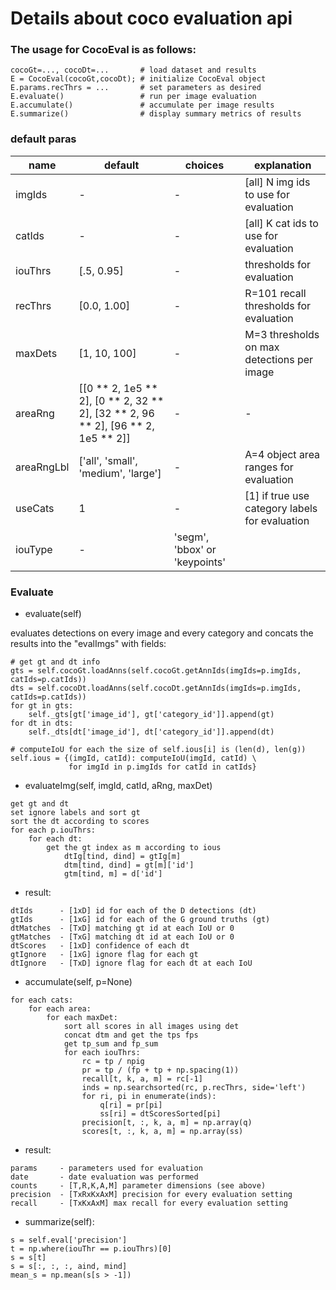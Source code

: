 # Details about coco evaluation api
### The usage for CocoEval is as follows:
```
cocoGt=..., cocoDt=...       # load dataset and results
E = CocoEval(cocoGt,cocoDt); # initialize CocoEval object
E.params.recThrs = ...       # set parameters as desired
E.evaluate()                 # run per image evaluation
E.accumulate()               # accumulate per image results
E.summarize()                # display summary metrics of results
 ```
 
### default paras

| name | default | choices | explanation |
| ------ | ------ | ------ | ------ |
| imgIds | - | - | [all] N img ids to use for evaluation |
| catIds | - | - | [all] K cat ids to use for evaluation |
| iouThrs | [.5, 0.95] | - | thresholds for evaluation |
| recThrs | [0.0, 1.00] | - | R=101 recall thresholds for evaluation|
| maxDets | [1, 10, 100] | - | M=3 thresholds on max detections per image|
| areaRng | [[0 ** 2, 1e5 ** 2], [0 ** 2, 32 ** 2], [32 ** 2, 96 ** 2], [96 ** 2, 1e5 ** 2]]| - | - |
| areaRngLbl | ['all', 'small', 'medium', 'large'] | - | A=4 object area ranges for evaluation|
| useCats | 1 | - | [1] if true use category labels for evaluation |
| iouType | - | 'segm', 'bbox' or 'keypoints' | |

### Evaluate
- evaluate(self)

evaluates detections on every image and every category and concats the results into the "evalImgs" with fields:
```
# get gt and dt info
gts = self.cocoGt.loadAnns(self.cocoGt.getAnnIds(imgIds=p.imgIds, catIds=p.catIds))
dts = self.cocoDt.loadAnns(self.cocoDt.getAnnIds(imgIds=p.imgIds, catIds=p.catIds))
for gt in gts:
    self._gts[gt['image_id'], gt['category_id']].append(gt)
for dt in dts:
    self._dts[dt['image_id'], dt['category_id']].append(dt)
    
# computeIoU for each the size of self.ious[i] is (len(d), len(g)) 
self.ious = {(imgId, catId): computeIoU(imgId, catId) \
             for imgId in p.imgIds for catId in catIds}
```
- evaluateImg(self, imgId, catId, aRng, maxDet)
```
get gt and dt
set ignore labels and sort gt
sort the dt according to scores
for each p.iouThrs:
    for each dt:
        get the gt index as m according to ious
            dtIg[tind, dind] = gtIg[m]
            dtm[tind, dind] = gt[m]['id']
            gtm[tind, m] = d['id']
```
- result:
```
dtIds      - [1xD] id for each of the D detections (dt)
gtIds      - [1xG] id for each of the G ground truths (gt)
dtMatches  - [TxD] matching gt id at each IoU or 0
gtMatches  - [TxG] matching dt id at each IoU or 0
dtScores   - [1xD] confidence of each dt
gtIgnore   - [1xG] ignore flag for each gt
dtIgnore   - [TxD] ignore flag for each dt at each IoU
```
- accumulate(self, p=None)
```
for each cats:
    for each area:
        for each maxDet:
            sort all scores in all images using det
            concat dtm and get the tps fps
            get tp_sum and fp_sum
            for each iouThrs:
                rc = tp / npig
                pr = tp / (fp + tp + np.spacing(1))
                recall[t, k, a, m] = rc[-1]
                inds = np.searchsorted(rc, p.recThrs, side='left')
                for ri, pi in enumerate(inds):
                    q[ri] = pr[pi]
                    ss[ri] = dtScoresSorted[pi]
                precision[t, :, k, a, m] = np.array(q)
                scores[t, :, k, a, m] = np.array(ss)
```
- result:
```
params     - parameters used for evaluation
date       - date evaluation was performed
counts     - [T,R,K,A,M] parameter dimensions (see above)
precision  - [TxRxKxAxM] precision for every evaluation setting
recall     - [TxKxAxM] max recall for every evaluation setting
```
- summarize(self):
```
s = self.eval['precision']
t = np.where(iouThr == p.iouThrs)[0]
s = s[t]
s = s[:, :, :, aind, mind]
mean_s = np.mean(s[s > -1])
```
